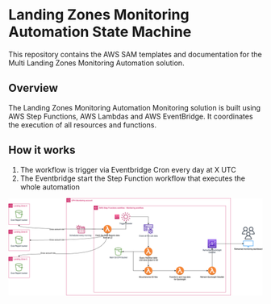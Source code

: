 # Landing Zones Monitoring Automation State Machine

This repository contains the AWS SAM templates and documentation for the Multi Landing Zones Monitoring Automation solution.

## Overview

The Landing Zones Monitoring Automation Monitoring solution is built using AWS Step Functions, AWS Lambdas and AWS EventBridge. It coordinates the execution of all resources and functions.

## How it works

1) The workflow is trigger via Eventbridge Cron every day at X UTC
2) The Eventbridge start the Step Function workflow that executes the whole automation

![Monitoring_solution](./img/monitoring_diagram.png)
